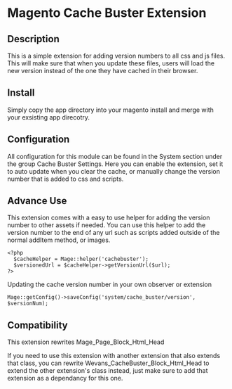 # Magento Cache Buster Extension

## Description
This is a simple extension for adding version numbers to all css and js files. This will make sure that when you update these files, users will load the new version instead of the one they have cached in their browser.

## Install
Simply copy the app directory into your magento install and merge with your exsisting app direcotry.

## Configuration
All configuration for this module can be found in the System section under the group Cache Buster Settings. Here you can enable the extension, set it to auto update when you clear the cache, or manually change the version number that is added to css and scripts.

## Advance Use
This extension comes with a easy to use helper for adding the version number to other assets if needed. You can use this helper to add the version number to the end of any url such as scripts added outside of the normal addItem method, or images.


    <?php 
      $cacheHelper = Mage::helper('cachebuster');
      $versionedUrl = $cacheHelper->getVersionUrl($url);
    ?>

Updating the cache version number in your own observer or extension

    Mage::getConfig()->saveConfig('system/cache_buster/version', $versionNum);
    

## Compatibility
This extension rewrites Mage_Page_Block_Html_Head

If you need to use this extension with another extension that also extends that class, you can rewrite Wevans_CacheBuster_Block_Html_Head to extend the other extension's class instead, just make sure to add that extension as a dependancy for this one.
